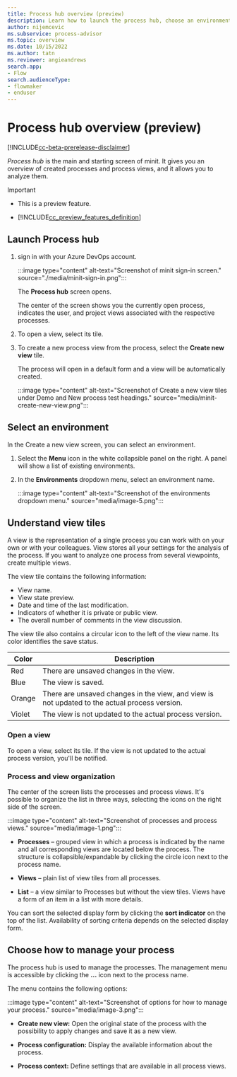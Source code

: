 ```yaml
---
title: Process hub overview (preview)
description: Learn how to launch the process hub, choose an environment, and learn about view tiles in minit desktop application in process advisor. 
author: nijemcevic
ms.subservice: process-advisor
ms.topic: overview
ms.date: 10/15/2022
ms.author: tatn
ms.reviewer: angieandrews
search.app:
- Flow
search.audienceType:
- flowmaker
- enduser
---
```


# Process hub overview (preview)

[!INCLUDE[cc-beta-prerelease-disclaimer](../includes/cc-beta-prerelease-disclaimer.md)]

*Process hub* is the main and starting screen of minit. It gives you an overview of created processes and process views, and it allows you to analyze them.

> [!IMPORTANT]
> - This is a preview feature.
>
> - [!INCLUDE[cc_preview_features_definition](../includes/cc-preview-features-definition.md)]

## Launch Process hub

1. sign in with your Azure DevOps account.

   :::image type="content" alt-text="Screenshot of minit sign-in screen." source="./media/minit-sign-in.png":::

    The **Process hub** screen opens. 

   The center of the screen shows you the currently open process, indicates the user, and project views associated with the respective processes. 

1. To open a view, select its tile.

1. To create a new process view from the process, select the **Create new view** tile.

   The process will open in a default form and a view will be automatically created.

   :::image type="content" alt-text="Screenshot of Create a new view tiles under Demo and New process test headings." source="media/minit-create-new-view.png":::

## Select an environment

In the Create a new view screen, you can select an environment.

1. Select the **Menu** icon in the white collapsible panel on the right. A panel will show a list of existing environments.

1. In the **Environments** dropdown menu, select an environment name.

   :::image type="content" alt-text="Screenshot of the environments dropdown menu." source="media/image-5.png":::

## Understand view tiles

A view is the representation of a single process you can work with on your own or with your colleagues. View stores all your settings for the analysis of the process. If you want to analyze one process from several viewpoints, create multiple views.

The view tile contains the following information:

- View name.
- View state preview.
- Date and time of the last modification.
- Indicators of whether it is private or public view.
- The overall number of comments in the view discussion.

The view tile also contains a circular icon to the left of the view name. Its color identifies the save status.

|Color  | Description  |
|---------|---------|
|Red     |  There are unsaved changes in the view.       |
|Blue     | The view is saved.        |
|Orange     | There are unsaved changes in the view, and view is not updated to the actual process version.        |
|Violet   | The view is not updated to the actual process version.        |

### Open a view

To open a view, select its tile. If the view is not updated to the actual process version, you'll be notified.

### Process and view organization

The center of the screen lists the processes and process views. It's possible to organize the list in three ways, selecting the icons on the right side of the screen.

:::image type="content" alt-text="Screenshot of processes and process views." source="media/image-1.png":::

- **Processes** – grouped view in which a process is indicated by the name and all corresponding views are located below the process. The structure is collapsible/expandable by clicking the circle icon next to the process name.

- **Views** – plain list of view tiles from all processes.

- **List** – a view similar to Processes but without the view tiles. Views have a form of an item in a list with more details.

You can sort the selected display form by clicking the **sort indicator** on the top of the list. Availability of sorting criteria depends on the selected display form.

## Choose how to manage your process

The process hub is used to manage the processes. The management menu is accessible by clicking the **…** icon next to the process name.

The menu contains the following options:

:::image type="content" alt-text="Screenshot of options for how to manage your process." source="media/image-3.png":::

- **Create new view:** Open the original state of the process with the possibility to apply changes and save it as a new view.

- **Process configuration:** Display the available information about the process.

- **Process context:** Define settings that are available in all process views.

